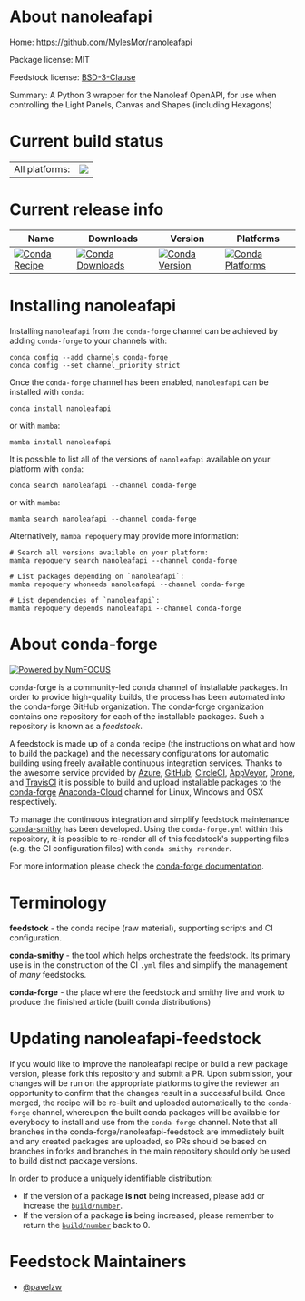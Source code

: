 About nanoleafapi
=================

Home: https://github.com/MylesMor/nanoleafapi

Package license: MIT

Feedstock license: [BSD-3-Clause](https://github.com/conda-forge/nanoleafapi-feedstock/blob/main/LICENSE.txt)

Summary: A Python 3 wrapper for the Nanoleaf OpenAPI, for use when controlling the Light Panels, Canvas and Shapes (including Hexagons)

Current build status
====================


<table><tr><td>All platforms:</td>
    <td>
      <a href="https://dev.azure.com/conda-forge/feedstock-builds/_build/latest?definitionId=18448&branchName=main">
        <img src="https://dev.azure.com/conda-forge/feedstock-builds/_apis/build/status/nanoleafapi-feedstock?branchName=main">
      </a>
    </td>
  </tr>
</table>

Current release info
====================

| Name | Downloads | Version | Platforms |
| --- | --- | --- | --- |
| [![Conda Recipe](https://img.shields.io/badge/recipe-nanoleafapi-green.svg)](https://anaconda.org/conda-forge/nanoleafapi) | [![Conda Downloads](https://img.shields.io/conda/dn/conda-forge/nanoleafapi.svg)](https://anaconda.org/conda-forge/nanoleafapi) | [![Conda Version](https://img.shields.io/conda/vn/conda-forge/nanoleafapi.svg)](https://anaconda.org/conda-forge/nanoleafapi) | [![Conda Platforms](https://img.shields.io/conda/pn/conda-forge/nanoleafapi.svg)](https://anaconda.org/conda-forge/nanoleafapi) |

Installing nanoleafapi
======================

Installing `nanoleafapi` from the `conda-forge` channel can be achieved by adding `conda-forge` to your channels with:

```
conda config --add channels conda-forge
conda config --set channel_priority strict
```

Once the `conda-forge` channel has been enabled, `nanoleafapi` can be installed with `conda`:

```
conda install nanoleafapi
```

or with `mamba`:

```
mamba install nanoleafapi
```

It is possible to list all of the versions of `nanoleafapi` available on your platform with `conda`:

```
conda search nanoleafapi --channel conda-forge
```

or with `mamba`:

```
mamba search nanoleafapi --channel conda-forge
```

Alternatively, `mamba repoquery` may provide more information:

```
# Search all versions available on your platform:
mamba repoquery search nanoleafapi --channel conda-forge

# List packages depending on `nanoleafapi`:
mamba repoquery whoneeds nanoleafapi --channel conda-forge

# List dependencies of `nanoleafapi`:
mamba repoquery depends nanoleafapi --channel conda-forge
```


About conda-forge
=================

[![Powered by
NumFOCUS](https://img.shields.io/badge/powered%20by-NumFOCUS-orange.svg?style=flat&colorA=E1523D&colorB=007D8A)](https://numfocus.org)

conda-forge is a community-led conda channel of installable packages.
In order to provide high-quality builds, the process has been automated into the
conda-forge GitHub organization. The conda-forge organization contains one repository
for each of the installable packages. Such a repository is known as a *feedstock*.

A feedstock is made up of a conda recipe (the instructions on what and how to build
the package) and the necessary configurations for automatic building using freely
available continuous integration services. Thanks to the awesome service provided by
[Azure](https://azure.microsoft.com/en-us/services/devops/), [GitHub](https://github.com/),
[CircleCI](https://circleci.com/), [AppVeyor](https://www.appveyor.com/),
[Drone](https://cloud.drone.io/welcome), and [TravisCI](https://travis-ci.com/)
it is possible to build and upload installable packages to the
[conda-forge](https://anaconda.org/conda-forge) [Anaconda-Cloud](https://anaconda.org/)
channel for Linux, Windows and OSX respectively.

To manage the continuous integration and simplify feedstock maintenance
[conda-smithy](https://github.com/conda-forge/conda-smithy) has been developed.
Using the ``conda-forge.yml`` within this repository, it is possible to re-render all of
this feedstock's supporting files (e.g. the CI configuration files) with ``conda smithy rerender``.

For more information please check the [conda-forge documentation](https://conda-forge.org/docs/).

Terminology
===========

**feedstock** - the conda recipe (raw material), supporting scripts and CI configuration.

**conda-smithy** - the tool which helps orchestrate the feedstock.
                   Its primary use is in the construction of the CI ``.yml`` files
                   and simplify the management of *many* feedstocks.

**conda-forge** - the place where the feedstock and smithy live and work to
                  produce the finished article (built conda distributions)


Updating nanoleafapi-feedstock
==============================

If you would like to improve the nanoleafapi recipe or build a new
package version, please fork this repository and submit a PR. Upon submission,
your changes will be run on the appropriate platforms to give the reviewer an
opportunity to confirm that the changes result in a successful build. Once
merged, the recipe will be re-built and uploaded automatically to the
`conda-forge` channel, whereupon the built conda packages will be available for
everybody to install and use from the `conda-forge` channel.
Note that all branches in the conda-forge/nanoleafapi-feedstock are
immediately built and any created packages are uploaded, so PRs should be based
on branches in forks and branches in the main repository should only be used to
build distinct package versions.

In order to produce a uniquely identifiable distribution:
 * If the version of a package **is not** being increased, please add or increase
   the [``build/number``](https://docs.conda.io/projects/conda-build/en/latest/resources/define-metadata.html#build-number-and-string).
 * If the version of a package **is** being increased, please remember to return
   the [``build/number``](https://docs.conda.io/projects/conda-build/en/latest/resources/define-metadata.html#build-number-and-string)
   back to 0.

Feedstock Maintainers
=====================

* [@pavelzw](https://github.com/pavelzw/)

